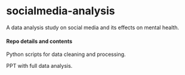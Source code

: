 # socialmedia-analysis

A data analysis study on social media and its effects on mental health.

#### Repo details and contents
Python scripts for data cleaning and processing.

PPT with full data analysis.

